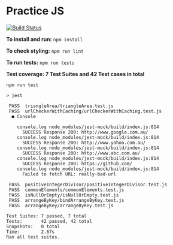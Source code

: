 # Practice JS
[![Build Status](https://travis-ci.com/nrvikas/practice-js-tests.svg?branch=master)](https://travis-ci.com/nrvikas/practice-js-tests.svg?branch=master)

**To install and run:**
```npm install```

**To check styling:**
```npm run lint```

**To run tests:**
```npm run tests```

**Test coverage: 7 Test Suites and 42 Test cases in total**
```
npm run test

> jest

 PASS  triangleArea/triangleArea.test.js
 PASS  urlCheckerWithCaching/urlCheckerWithCaching.test.js
  ● Console

    console.log node_modules/jest-mock/build/index.js:814
      SUCCESS Response 200: http://www.google.com.au/
    console.log node_modules/jest-mock/build/index.js:814
      SUCCESS Response 200: http://www.yahoo.com.au/
    console.log node_modules/jest-mock/build/index.js:814
      SUCCESS Response 200: http://www.abc.com.au/
    console.log node_modules/jest-mock/build/index.js:814
      SUCCESS Response 200: https://github.com/
    console.log node_modules/jest-mock/build/index.js:814
      Failed to fetch URL: really-bad-url

 PASS  positiveIntegerDivisor/positiveIntegerDivisor.test.js
 PASS  commonElements/commonElements.test.js
 PASS  isNullOrEmpty/isNullOrEmpty.test.js
 PASS  arrangeByKey/bindArrangeByKey.test.js
 PASS  arrangeByKey/arrangeByKey.test.js

Test Suites: 7 passed, 7 total
Tests:       42 passed, 42 total
Snapshots:   0 total
Time:        2.67s
Ran all test suites.

```
